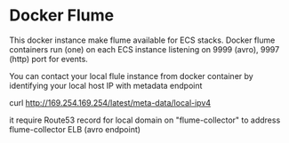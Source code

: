 # Docker Flume

This docker instance make flume available for ECS stacks.
Docker flume containers run (one) on each ECS instance listening on 9999 (avro), 9997 (http) port for events.

You can contact your local flule instance from docker container by identifying your local host IP with metadata endpoint

  curl http://169.254.169.254/latest/meta-data/local-ipv4

it require Route53 record for local domain on "flume-collector" to address flume-collector ELB (avro endpoint)
